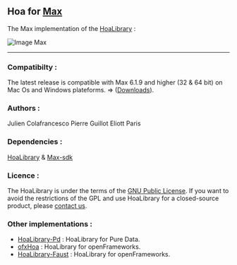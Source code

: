 ## Hoa for <a title="Max" href="http://cycling74.com/products/max/" target="_blank">Max </a>

The Max implementation of the <a title="HoaLibrary" href="https://github.com/CICM/HoaLibrary-Light">HoaLibrary</a> :

![Image Max](https://raw.github.com/CICM/HoaLibrary-Max/master/misc/HoaLibrary-v2.2-beta.png "Max Patch")

* * *

### Compatibilty :
The latest release is compatible with Max 6.1.9 and higher (32 & 64 bit) on Mac Os and Windows plateforms.
	=> (<a title="Downloads" href="http://www.mshparisnord.fr/hoalibrary/en/downloads/">Downloads</a>).

### Authors :
Julien Colafrancesco
Pierre Guillot
Eliott Paris

### Dependencies : 
<a title="HoaLibrary" href="https://github.com/CICM/HoaLibrary-Light">HoaLibrary</a> & <a title="MaxSDK" href="https://github.com/Cycling74/max-sdk">Max-sdk</a>

### Licence : 
The HoaLibrary is under the terms of the <a title="GNU" href="http://www.gnu.org/copyleft/gpl.html">GNU Public License</a>. If you want to avoid the restrictions of the GPL and use HoaLibrary for a closed-source product, please <a title="contact the CICM" href="http://cicm.mshparisnord.org/">contact us</a>.

### Other implementations :
* [HoaLibrary-Pd](https://github.com/CICM/HoaLibrary-PD "HoaLibrary-Pd") : HoaLibrary for Pure Data.
* [ofxHoa](https://github.com/CICM/ofxHoa "ofxHoa") : HoaLibrary for openFrameworks.
* [HoaLibrary-Faust](https://github.com/CICM/HoaLibrary-Faust "HoaLibrary-Faust") : HoaLibrary for openFrameworks.